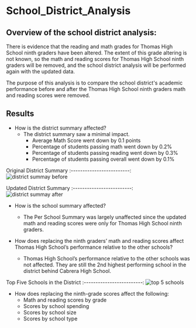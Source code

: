 # School_District_Analysis

## Overview of the school district analysis:

There is evidence that the reading and math grades for Thomas High School ninth graders have been altered.  The extent of this grade altering is not known, so the math and reading scores for Thomas High School ninth graders will be removed, and the school district analysis will be performed again with the updated data.

The purpose of this analysis is to compare the school district's academic performance before and after the Thomas High School ninth graders math and reading scores were removed.

## Results

- How is the district summary affected?
  - The district summary saw a minimal impact.  
    - Average Math Score went down by 0.1 points
    - Percentage of students passing math went down by 0.2%
    - Percentage of students passing reading went down by 0.3%
    - Percentage of students passing overall went down by 0.1%
    
Original District Summary
:-------------------------: 
![district summay before](https://user-images.githubusercontent.com/85706721/127081472-fae0774b-01e1-4d19-b2b2-8ddfb96ab8e5.png)
    
Updated District Summary
:-------------------------: 
![district summay after](https://user-images.githubusercontent.com/85706721/127081484-85b03f49-b734-4e26-840f-a6cceb382d24.png)

- How is the school summary affected?
  - The Per School Summary was largely unaffected since the updated math and reading scores were only for Thomas High School ninth graders.

- How does replacing the ninth graders’ math and reading scores affect Thomas High School’s performance relative to the other schools?
  - Thomas High School’s performance relative to the other schools was not affected.  They are still the 2nd highest performing school in the district behind Cabrera High School.

Top Five Schools in the District
:-------------------------: 
![top 5 schools](https://user-images.githubusercontent.com/85706721/127083289-ae9d7d90-c80d-45e1-a766-518ac51b0a02.png)   
   
- How does replacing the ninth-grade scores affect the following:
  - Math and reading scores by grade
  - Scores by school spending
  - Scores by school size
  - Scores by school type
